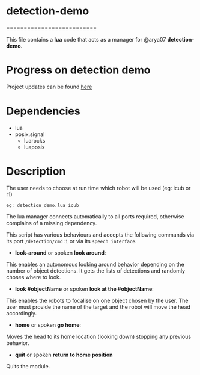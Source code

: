 # detection-demo
==========================

This file contains a **lua** code that acts as a manager for @arya07 **detection-demo**. 

# Progress on detection demo
Project updates can be found [here](https://github.com/vtikha/detection-demo/projects/1?)

# Dependencies
 - lua
 - posix.signal
   - luarocks
   - luaposix
 
# Description

The user needs to choose at run time which robot will be used (eg: icub or r1)
```
eg: detection_demo.lua icub
```
The lua manager connects automatically to all ports required, otherwise complains of a missing dependency.

This script has various behaviours and accepts the following commands via its port `/detection/cmd:i` or via its `speech interface`.

- **look-around** or spoken **look around**:

This enables an autonomous looking around behavior depending on the number of object detections. It gets the lists of detections and randomly choses where to look. 

- **look #objectName** or spoken **look at the #objectName**:

This enables the robots to focalise on one object chosen by the user. The user must provide the name of the target and the robot will move the head accordingly.

- **home** or spoken **go home**:

Moves the head to its home location (looking down) stopping any previous behavior.

- **quit** or spoken **return to home position**

Quits the module.



